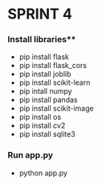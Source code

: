 # SPRINT 4

### Install libraries** <br>
- pip install flask <br>
- pip install flask_cors <br>
- pip install joblib <br>
- pip install scikit-learn <br>
- pip intall numpy <br>
- pip install pandas <br>
- pip install scikit-image <br>
- pip install os <br>
- pip install cv2 <br>
- pip install sqlite3 <br>

### **Run app.py** <br>
- python app.py
